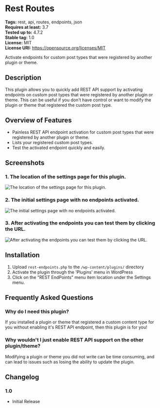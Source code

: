 # Rest Routes #
**Tags:** rest, api, routes, endpoints, json   
**Requires at least:** 3.7  
**Tested up to:** 4.7.2  
**Stable tag:** 1.0  
**License:** MIT  
**License URI:** https://opensource.org/licenses/MIT   

Activate endpoints for custom post types that were registered by another plugin or theme. 

## Description ##
 
This plugin allows you to quickly add REST API support by activating endpoints on custom post types that were registered by another plugin or theme. This can be useful if you don't have control or want to modify the plugin or theme
that registered the custom post type.  

## Overview of Features ##

* Painless REST API endpoint activation for custom post types that were registered by another plugin or theme. 
* Lists your registered custom post types.  
* Test the activated endpoint quickly and easily.  

## Screenshots ##

### 1. The location of the settings page for this plugin. ###
![The location of the settings page for this plugin.](https://github.com/alexpflores/rest-endpoints/blob/master/assets/screenshot-1.png)

### 2. The initial settings page with no endpoints activated.  ###
![The initial settings page with no endpoints activated. ](https://github.com/alexpflores/rest-endpoints/blob/master/assets/screenshot-2.png)

### 3. After activating the endpoints you can test them by clicking the URL.  ###
![After activating the endpoints you can test them by clicking the URL. ](https://github.com/alexpflores/rest-endpoints/blob/master/assets/screenshot-3.png)

## Installation ##

1. Upload `rest-endpoints.php` to the `/wp-content/plugins/` directory
2. Activate the plugin through the 'Plugins' menu in WordPress
3. Click on the "REST EndPoints" menu item location under the Settings menu. 

## Frequently Asked Questions ##

### Why do I need this plugin? ###

If you installed a plugin or theme that registered a custom content type for you without enabling it's REST API endpoint, then this plugin is for you!  

### Why wouldn't I just enable REST API support on the other plugin/theme? ###

Modifying a plugin or theme you did not write can be time consuming, and can lead to issues such as losing the ability to update the plugin.  

## Changelog ##

### 1.0 ###
* Initial Release 
